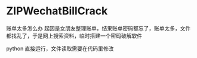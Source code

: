 # ZIPWechatBillCrack
账单太多怎么办
起因是女朋友整理账单，结果账单密码都忘了，账单太多，文件都找乱了，于是网上搜索资料，临时搭建一个密码破解软件



python 直接运行，文件读取需要在代码里修改
